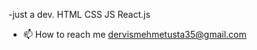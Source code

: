 -just a dev.
  HTML CSS JS React.js
- 📫 How to reach me dervismehmetusta35@gmail.com
<!---
Khazadin/Khazadin is a ✨ special ✨ repository because its `README.md` (this file) appears on your GitHub profile.
You can click the Preview link to take a look at your changes.
--->
